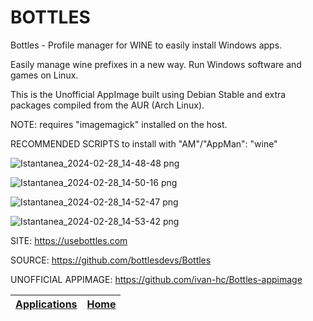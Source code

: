 # BOTTLES

 Bottles - Profile manager for WINE to easily install Windows apps.
 
 Easily manage wine prefixes in a new way. Run Windows software and games on
 Linux.
 
 This is the Unofficial AppImage built using Debian Stable and extra packages
 compiled from the AUR (Arch Linux).

 NOTE: requires "imagemagick" installed on the host.
 
 RECOMMENDED SCRIPTS to install with "AM"/"AppMan": "wine"

 ![Istantanea_2024-02-28_14-48-48 png](https://github.com/Portable-Linux-Apps/Portable-Linux-Apps.github.io/assets/88724353/b710774a-b412-439d-a90c-db576db3ce12)

 ![Istantanea_2024-02-28_14-50-16 png](https://github.com/Portable-Linux-Apps/Portable-Linux-Apps.github.io/assets/88724353/a14d4623-54c7-406b-a188-190d3b28e457)

 ![Istantanea_2024-02-28_14-52-47 png](https://github.com/Portable-Linux-Apps/Portable-Linux-Apps.github.io/assets/88724353/5b74004d-2970-4ede-afca-f72325e2d82e)

 ![Istantanea_2024-02-28_14-53-42 png](https://github.com/Portable-Linux-Apps/Portable-Linux-Apps.github.io/assets/88724353/35e6b7c4-ea7c-4eb7-9869-e7f1e6fb629c)

 SITE: https://usebottles.com

 SOURCE: https://github.com/bottlesdevs/Bottles
 
 UNOFFICIAL APPIMAGE: https://github.com/ivan-hc/Bottles-appimage

 | [Applications](https://portable-linux-apps.github.io/apps.html) | [Home](https://portable-linux-apps.github.io)
 | --- | --- |
